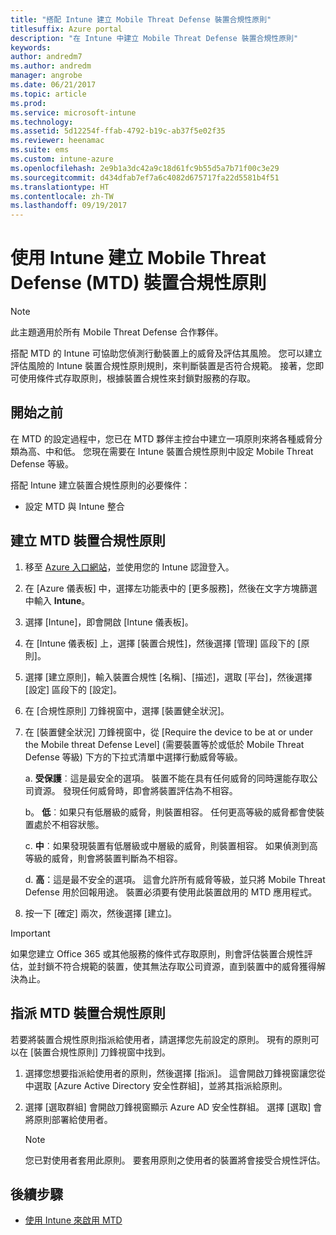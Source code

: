 ```yaml
---
title: "搭配 Intune 建立 Mobile Threat Defense 裝置合規性原則"
titlesuffix: Azure portal
description: "在 Intune 中建立 Mobile Threat Defense 裝置合規性原則"
keywords: 
author: andredm7
ms.author: andredm
manager: angrobe
ms.date: 06/21/2017
ms.topic: article
ms.prod: 
ms.service: microsoft-intune
ms.technology: 
ms.assetid: 5d12254f-ffab-4792-b19c-ab37f5e02f35
ms.reviewer: heenamac
ms.suite: ems
ms.custom: intune-azure
ms.openlocfilehash: 2e9b1a3dc42a9c18d61fc9b55d5a7b71f00c3e29
ms.sourcegitcommit: d434dfab7ef7a6c4082d675717fa22d5581b4f51
ms.translationtype: HT
ms.contentlocale: zh-TW
ms.lasthandoff: 09/19/2017
---
```

# <a name="create-mobile-threat-defense-mtd-device-compliance-policy-with-intune"></a>使用 Intune 建立 Mobile Threat Defense (MTD) 裝置合規性原則

> [!NOTE] 
> 此主題適用於所有 Mobile Threat Defense 合作夥伴。

搭配 MTD 的 Intune 可協助您偵測行動裝置上的威脅及評估其風險。 您可以建立評估風險的 Intune 裝置合規性原則規則，來判斷裝置是否符合規範。 接著，您即可使用條件式存取原則，根據裝置合規性來封鎖對服務的存取。

## <a name="before-you-begin"></a>開始之前

在 MTD 的設定過程中，您已在 MTD 夥伴主控台中建立一項原則來將各種威脅分類為高、中和低。 您現在需要在 Intune 裝置合規性原則中設定 Mobile Threat Defense 等級。

搭配 Intune 建立裝置合規性原則的必要條件：

-   設定 MTD 與 Intune 整合

## <a name="to-create-a-mtd-device-compliance-policy"></a>建立 MTD 裝置合規性原則

1.  移至 [Azure 入口網站](https://portal.azure.com/)，並使用您的 Intune 認證登入。

2.  在 [Azure 儀表板] 中，選擇左功能表中的 [更多服務]，然後在文字方塊篩選中輸入 **Intune**。

3.  選擇 [Intune]，即會開啟 [Intune 儀表板]。

4. 在 [Intune 儀表板] 上，選擇 [裝置合規性]，然後選擇 [管理] 區段下的 [原則]。

5.  選擇 [建立原則]，輸入裝置合規性 [名稱]、[描述]，選取 [平台]，然後選擇 [設定] 區段下的 [設定]。

6.  在 [合規性原則] 刀鋒視窗中，選擇 [裝置健全狀況]。

7.  在 [裝置健全狀況] 刀鋒視窗中，從 [Require the device to be at or under the Mobile threat Defense Level] (需要裝置等於或低於 Mobile Threat Defense 等級) 下方的下拉式清單中選擇行動威脅等級。

    a.  **受保護**︰這是最安全的選項。 裝置不能在具有任何威脅的同時還能存取公司資源。 發現任何威脅時，即會將裝置評估為不相容。

    b。  **低**︰如果只有低層級的威脅，則裝置相容。 任何更高等級的威脅都會使裝置處於不相容狀態。

    c.  **中**︰如果發現裝置有低層級或中層級的威脅，則裝置相容。 如果偵測到高等級的威脅，則會將裝置判斷為不相容。

    d.  **高**：這是最不安全的選項。 這會允許所有威脅等級，並只將 Mobile Threat Defense 用於回報用途。 裝置必須要有使用此裝置啟用的 MTD 應用程式。

8.  按一下 [確定] 兩次，然後選擇 [建立]。

> [!IMPORTANT]
> 如果您建立 Office 365 或其他服務的條件式存取原則，則會評估裝置合規性評估，並封鎖不符合規範的裝置，使其無法存取公司資源，直到裝置中的威脅獲得解決為止。

## <a name="to-assign-a-mtd-device-compliance-policy"></a>指派 MTD 裝置合規性原則

若要將裝置合規性原則指派給使用者，請選擇您先前設定的原則。 現有的原則可以在 [裝置合規性原則] 刀鋒視窗中找到。

1. 選擇您想要指派給使用者的原則，然後選擇 [指派]。 這會開啟刀鋒視窗讓您從中選取 [Azure Active Directory 安全性群組]，並將其指派給原則。

2. 選擇 [選取群組] 會開啟刀鋒視窗顯示 Azure AD 安全性群組。  選擇 [選取] 會將原則部署給使用者。

    > [!NOTE] 
    > 您已對使用者套用此原則。 要套用原則之使用者的裝置將會接受合規性評估。

## <a name="next-steps"></a>後續步驟

- [使用 Intune 來啟用 MTD](mtd-connector-enable.md)